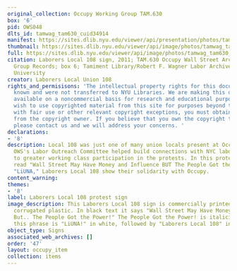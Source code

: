 ```yaml
---
original_collection: Occupy Working Group TAM.630
box: '6'
pid: OWS048
dlts_id: tamwag_tam630_cuid34914
manifest: https://sites.dlib.nyu.edu/viewer/api/presentation/photos/tamwag_tam630_cuid34914/manifest.json
thumbnail: https://sites.dlib.nyu.edu/viewer/api/image/photos/tamwag_tam630_cuid34914/1/full/256,/0/default.jpg
full: https://sites.dlib.nyu.edu/viewer/api/image/photos/tamwag_tam630_cuid34914/1/full/256,/0/default.jpg
citation: Laborers Local 108 sign, 2011; TAM.630 Occupy Wall Street Archives Working
  Group Records; box 6; Tamiment Library/Robert F. Wagner Labor Archives, New York
  University
creator: Laborers Local Union 108
rights_and_permisisons: 'The intellectual property rights for this document are not
  known and were not transferred to NYU Libraries. We are making this document publicly
  available on a noncommercial basis for research and educational purposes. If you
  wish to use copyrighted material from this site for purposes beyond those in accordance
  with fair use or other relevant copyright exceptions, you must obtain permission
  from the copyright owner. If you believe that you own the copyright to this document,
  please contact us and we will address your concerns. '
declarations:
- '8'
description: Local 108 was just one of many union locals present at Occupy Wall Street.
  OWS's Labor Outreach Committee helped build connections with NYC labor, leading
  to greater working class participation in the protests. In this protest sign that
  read "Wall Street May Have Money and Influence BUT The People Got the Power!" and
  "LiUNA," Laborers Local 108 show their solidarity with Occupy.
content_warning:
themes:
- '8'
label: Laborers Local 108 protest sign
image_description: This Laborers Local 108 sign is commercially printed on an orange
  corrugated plastic. In black text it says "Wall Street May Have Money and Influence
  But.. The People Got the Power!" The People Got the Power! is italicized. Below
  this phrase is "LiUNA!" in white, followed by "Laborers Local 108" in black.
object_type: Signs
associated_web_archives: []
order: '47'
layout: occupy_item
collection: items
---
```

